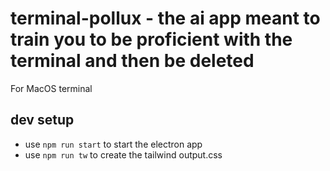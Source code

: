 # terminal-pollux - the ai app meant to train you to be proficient with the terminal and then be deleted
For MacOS terminal
## dev setup
- use `npm run start` to start the electron app
- use `npm run tw` to create the tailwind output.css

